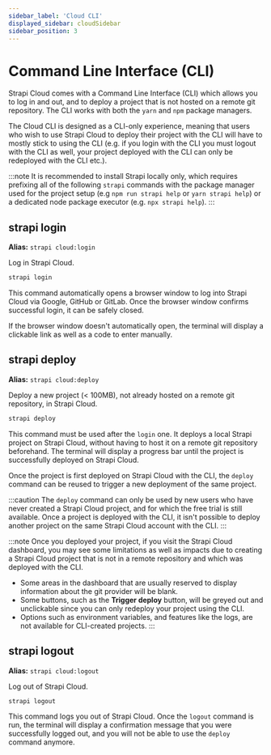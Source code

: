 ```yaml
---
sidebar_label: 'Cloud CLI'
displayed_sidebar: cloudSidebar
sidebar_position: 3
---
```


# Command Line Interface (CLI)

Strapi Cloud comes with a Command Line Interface (CLI) which allows you to log in and out, and to deploy a project that is not hosted on a remote git repository. The CLI works with both the `yarn` and `npm` package managers.

The Cloud CLI is designed as a CLI-only experience, meaning that users who wish to use Strapi Cloud to deploy their project with the CLI will have to mostly stick to using the CLI (e.g. if you login with the CLI you must logout with the CLI as well, your project deployed with the CLI can only be redeployed with the CLI etc.).

:::note
It is recommended to install Strapi locally only, which requires prefixing all of the following `strapi` commands with the package manager used for the project setup (e.g `npm run strapi help` or `yarn strapi help`) or a dedicated node package executor (e.g. `npx strapi help`).
:::

<!-- Do we need to repeat the prerequisites here?
:::prerequisites
To be able to fully use the Strapi Cloud CLI, make sure to fit the following prerequisites:
- Have a Google, GitHub or GitLab account, to be able to log into Strapi Cloud.
- Have an already created Strapi project, stored locally, to be able to deploy it with the CLI. The project must be less than 100MB. All CLI commands must be run from the folder of that Strapi project.
- Have available storage in your hard drive where the temporary folder of your operating system is stored.
:::
-->

## strapi login

**Alias:** `strapi cloud:login`

Log in Strapi Cloud.

```bash
strapi login
```

This command automatically opens a browser window to log into Strapi Cloud via Google, GitHub or GitLab. Once the browser window confirms successful login, it can be safely closed.

If the browser window doesn't automatically open, the terminal will display a clickable link as well as a code to enter manually.

## strapi deploy

**Alias:** `strapi cloud:deploy`

Deploy a new project (< 100MB), not already hosted on a remote git repository, in Strapi Cloud.

```bash
strapi deploy
```

This command must be used after the `login` one. It deploys a local Strapi project on Strapi Cloud, without having to host it on a remote git repository beforehand. The terminal will display a progress bar until the project is successfully deployed on Strapi Cloud.

Once the project is first deployed on Strapi Cloud with the CLI, the `deploy` command can be reused to trigger a new deployment of the same project.

:::caution
The `deploy` command can only be used by new users who have never created a Strapi Cloud project, and for which the free trial is still available. Once a project is deployed with the CLI, it isn't possible to deploy another project on the same Strapi Cloud account with the CLI.
:::

:::note
Once you deployed your project, if you visit the Strapi Cloud dashboard, you may see some limitations as well as impacts due to creating a Strapi Cloud project that is not in a remote repository and which was deployed with the CLI.

- Some areas in the dashboard that are usually reserved to display information about the git provider will be blank.
- Some buttons, such as the **Trigger deploy** button, will be greyed out and unclickable since you can only redeploy your project using the CLI.
- Options such as environment variables, and features like the logs, are not available for CLI-created projects. <!-- to be confirmed -->
:::

## strapi logout

**Alias:** `strapi cloud:logout`

Log out of Strapi Cloud.

```bash
strapi logout
```

This command logs you out of Strapi Cloud. Once the `logout` command is run, the terminal will display a confirmation message that you were successfully logged out, and you will not be able to use the `deploy` command anymore.